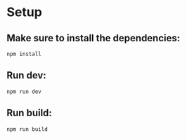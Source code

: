 # Setup

## Make sure to install the dependencies:

```
npm install
```

## Run dev:

```
npm run dev
```

## Run build:

```
npm run build
```
